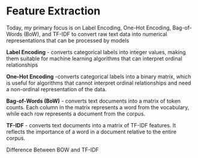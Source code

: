 # Feature Extraction

Today, my primary focus is on Label Encoding, One-Hot Encoding, Bag-of-Words (BoW), and TF-IDF to convert raw text data into numerical representations that can be processed by models

**Label Encoding**
    - converts categorical labels into integer values, making them suitable for machine learning algorithms that can interpret ordinal relationships

**One-Hot Encoding**
    -converts categorical labels into a binary matrix, which is useful for algorithms that cannot interpret ordinal relationships and need a non-ordinal representation of the data.

**Bag-of-Words (BoW)**
    - converts text documents into a matrix of token counts. Each column in the matrix represents a word from the vocabulary, while each row represents a document from the corpus.

**TF-IDF**
    - converts text documents into a matrix of TF-IDF features. It reflects the importance of a word in a document relative to the entire corpus.

Difference Between BOW and TF-IDF
